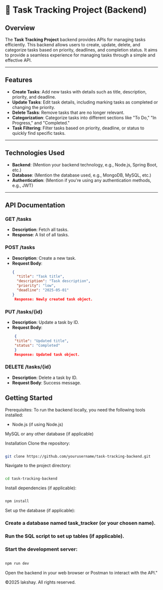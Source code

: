 # 📝 Task Tracking Project (Backend)

## Overview

The **Task Tracking Project** backend provides APIs for managing tasks efficiently. This backend allows users to create, update, delete, and categorize tasks based on priority, deadlines, and completion status. It aims to provide a seamless experience for managing tasks through a simple and effective API.

---

## Features

- **Create Tasks**: Add new tasks with details such as title, description, priority, and deadline.
- **Update Tasks**: Edit task details, including marking tasks as completed or changing the priority.
- **Delete Tasks**: Remove tasks that are no longer relevant.
- **Categorization**: Categorize tasks into different sections like "To Do," "In Progress," and "Completed."
- **Task Filtering**: Filter tasks based on priority, deadline, or status to quickly find specific tasks.

---

## Technologies Used

- **Backend**: (Mention your backend technology, e.g., Node.js, Spring Boot, etc.)
- **Database**: (Mention the database used, e.g., MongoDB, MySQL, etc.)
- **Authentication**: (Mention if you're using any authentication methods, e.g., JWT)

---

## API Documentation

### **GET /tasks**
- **Description**: Fetch all tasks.
- **Response**: A list of all tasks.

### **POST /tasks**
- **Description**: Create a new task.
- **Request Body**:
   ```json
   {
     "title": "Task title",
     "description": "Task description",
     "priority": "low",
     "deadline": "2025-05-01"
   }
    Response: Newly created task object.

### **PUT /tasks/{id}**
- **Description**:  Update a task by ID.
- **Request Body**:
   ```json
    {
    "title": "Updated title",
    "status": "Completed"
    }
    Response: Updated task object.

### **DELETE /tasks/{id}**
- **Description**:  Delete a task by ID.
- **Request Body**: Success message.

## Getting Started
Prerequisites:
To run the backend locally, you need the following tools installed:

- Node.js (if using Node.js)

MySQL or any other database (if applicable)

Installation
Clone the repository:

```bash

git clone https://github.com/yourusername/task-tracking-backend.git
```
Navigate to the project directory:

```bash

cd task-tracking-backend
```
Install dependencies (if applicable):

```bash

npm install
```
Set up the database (if applicable):

### Create a database named task_tracker (or your chosen name).

### Run the SQL script to set up tables (if applicable).

### Start the development server:

```bash

npm run dev
```
Open the backend in your web browser or Postman to interact with the API."

©2025 lakshay. All rights reserved.